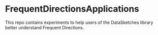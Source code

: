 # FrequentDirectionsApplications
This repo contains experiments to help users of the DataSketches library better understand Frequent Directions. 

